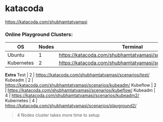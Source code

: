 # katacoda

https://katacoda.com/shubhamtatvamasi

### Online Playground Clusters:
OS |Nodes | Terminal
--- | --- | ---
Ubuntu | 1 | https://katacoda.com/shubhamtatvamasi/scenarios/ubuntu/
Kubernetes | 2 | https://katacoda.com/shubhamtatvamasi/scenarios/playground/
**Extra**
Test | 2 | https://katacoda.com/shubhamtatvamasi/scenarios/test/
Kubeadm | 2 | https://katacoda.com/shubhamtatvamasi/scenarios/kubeadm/
Kubeflow | 2 | https://katacoda.com/shubhamtatvamasi/scenarios/kubeflow/
Kubeadm | 4 | https://katacoda.com/shubhamtatvamasi/scenarios/kubeadm2/
Kubernetes | 4 | https://katacoda.com/shubhamtatvamasi/scenarios/playground2/
> 4 Nodes cluster takes more time to setup
